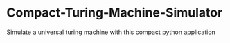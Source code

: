 # Compact-Turing-Machine-Simulator
Simulate a universal turing machine with this compact python application
